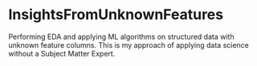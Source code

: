 # InsightsFromUnknownFeatures
Performing EDA and applying ML algorithms on structured data with unknown feature columns. This is my approach of applying data science without a Subject Matter Expert.
